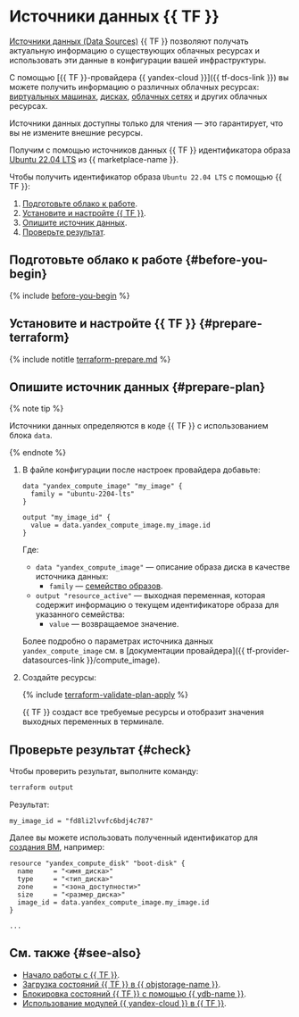 # Источники данных {{ TF }}

[Источники данных (Data Sources)](https://developer.hashicorp.com/terraform/language/data-sources) {{ TF }} позволяют получать актуальную информацию о существующих облачных ресурсах и использовать эти данные в конфигурации вашей инфраструктуры.

С помощью [{{ TF }}-провайдера {{ yandex-cloud }}]({{ tf-docs-link }}) вы можете получить информацию о различных облачных ресурсах: [виртуальных машинах](../../compute/concepts/vm.md), [дисках](../../compute/concepts/disk.md), [облачных сетях](../../vpc/concepts/network.md) и других облачных ресурсах.

Источники данных доступны только для чтения — это гарантирует, что вы не измените внешние ресурсы.

Получим с помощью источников данных {{ TF }} идентификатора образа [Ubuntu 22.04 LTS](marketplace/products/yc/ubuntu-22-04-lts) из {{ marketplace-name }}.

Чтобы получить идентификатор образа `Ubuntu 22.04 LTS` с помощью {{ TF }}:

1. [Подготовьте облако к работе](#before-you-begin).
1. [Установите и настройте {{ TF }}](#prepare-terraform).
1. [Опишите источник данных](#prepare-plan).
1. [Проверьте результат](#check).

## Подготовьте облако к работе {#before-you-begin}

{% include [before-you-begin](../_tutorials_includes/before-you-begin.md) %}

## Установите и настройте {{ TF }} {#prepare-terraform}

{% include notitle [terraform-prepare.md](../../_tutorials/infrastructure/terraform-prepare.md) %}

## Опишите источник данных {#prepare-plan}

{% note tip %}

Источники данных определяются в коде {{ TF }} с использованием блока `data`.

{% endnote %}

1. В файле конфигурации после настроек провайдера добавьте:

    ```hcl
    data "yandex_compute_image" "my_image" {
      family = "ubuntu-2204-lts"
    }

    output "my_image_id" {
      value = data.yandex_compute_image.my_image.id
    }
    ```

    Где:

    * `data "yandex_compute_image"` — описание образа диска в качестве источника данных:
        * `family` — [семейство образов](../../compute/concepts/image.md#family).
    * `output "resource_active"` — выходная переменная, которая содержит информацию о текущем идентификаторе образа для указанного семейства:
        * `value` — возвращаемое значение.

    Более подробно о параметрах источника данных `yandex_compute_image` см. в [документации провайдера]({{ tf-provider-datasources-link }}/compute_image).

1. Создайте ресурсы:

    {% include [terraform-validate-plan-apply](../_tutorials_includes/terraform-validate-plan-apply.md) %}

    {{ TF }} создаст все требуемые ресурсы и отобразит значения выходных переменных в терминале.

## Проверьте результат {#check}

Чтобы проверить результат, выполните команду:

```bash
terraform output
```

Результат:

```text
my_image_id = "fd8li2lvvfc6bdj4c787"
```

Далее вы можете использовать полученный идентификатор для [создания ВМ](../../compute/operations/images-with-pre-installed-software/create.md), например:

```hcl
resource "yandex_compute_disk" "boot-disk" {
  name     = "<имя_диска>"
  type     = "<тип_диска>"
  zone     = "<зона_доступности>"
  size     = "<размер_диска>"
  image_id = data.yandex_compute_image.my_image.id
}

...
```

## См. также {#see-also}

* [Начало работы с {{ TF }}](../../tutorials/infrastructure-management/terraform-quickstart.md).
* [Загрузка состояний {{ TF }} в {{ objstorage-name }}](../../tutorials/infrastructure-management/terraform-state-storage.md).
* [Блокировка состояний {{ TF }} с помощью {{ ydb-name }}](../../tutorials/infrastructure-management/terraform-state-lock.md).
* [Использование модулей {{ yandex-cloud }} в {{ TF }}](../../tutorials/infrastructure-management/terraform-modules.md).